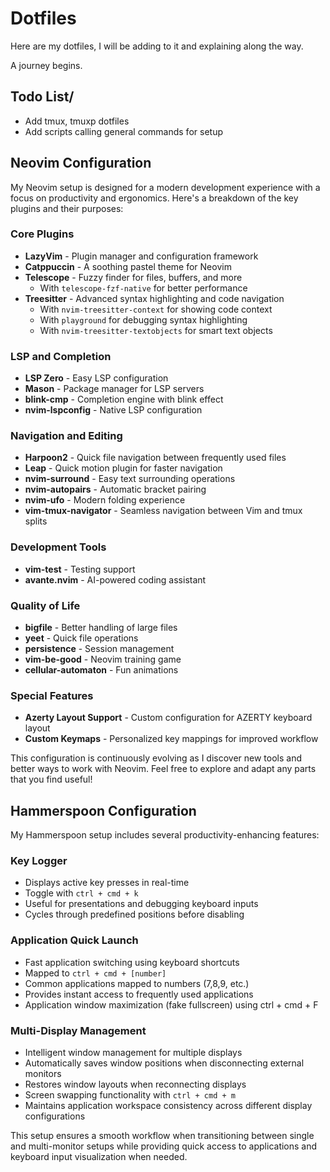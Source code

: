 # Dotfiles

Here are my dotfiles, I will be adding to it and explaining along the way.

A journey begins.

## Todo List/

- Add tmux, tmuxp dotfiles
- Add scripts calling general commands for setup

## Neovim Configuration

My Neovim setup is designed for a modern development experience with a focus on productivity and ergonomics. Here's a breakdown of the key plugins and their purposes:

### Core Plugins

- **LazyVim** - Plugin manager and configuration framework
- **Catppuccin** - A soothing pastel theme for Neovim
- **Telescope** - Fuzzy finder for files, buffers, and more
  - With `telescope-fzf-native` for better performance
- **Treesitter** - Advanced syntax highlighting and code navigation
  - With `nvim-treesitter-context` for showing code context
  - With `playground` for debugging syntax highlighting
  - With `nvim-treesitter-textobjects` for smart text objects

### LSP and Completion

- **LSP Zero** - Easy LSP configuration
- **Mason** - Package manager for LSP servers
- **blink-cmp** - Completion engine with blink effect
- **nvim-lspconfig** - Native LSP configuration

### Navigation and Editing

- **Harpoon2** - Quick file navigation between frequently used files
- **Leap** - Quick motion plugin for faster navigation
- **nvim-surround** - Easy text surrounding operations
- **nvim-autopairs** - Automatic bracket pairing
- **nvim-ufo** - Modern folding experience
- **vim-tmux-navigator** - Seamless navigation between Vim and tmux splits

### Development Tools

- **vim-test** - Testing support
- **avante.nvim** - AI-powered coding assistant

### Quality of Life

- **bigfile** - Better handling of large files
- **yeet** - Quick file operations
- **persistence** - Session management
- **vim-be-good** - Neovim training game
- **cellular-automaton** - Fun animations

### Special Features

- **Azerty Layout Support** - Custom configuration for AZERTY keyboard layout
- **Custom Keymaps** - Personalized key mappings for improved workflow

This configuration is continuously evolving as I discover new tools and better ways to work with Neovim. Feel free to explore and adapt any parts that you find useful!

## Hammerspoon Configuration

My Hammerspoon setup includes several productivity-enhancing features:

### Key Logger
- Displays active key presses in real-time
- Toggle with `ctrl + cmd + k`
- Useful for presentations and debugging keyboard inputs
- Cycles through predefined positions before disabling

### Application Quick Launch
- Fast application switching using keyboard shortcuts
- Mapped to `ctrl + cmd + [number]`
- Common applications mapped to numbers (7,8,9, etc.)
- Provides instant access to frequently used applications
- Application window maximization (fake fullscreen) using ctrl + cmd + F

### Multi-Display Management
- Intelligent window management for multiple displays
- Automatically saves window positions when disconnecting external monitors
- Restores window layouts when reconnecting displays
- Screen swapping functionality with `ctrl + cmd + m`
- Maintains application workspace consistency across different display configurations

This setup ensures a smooth workflow when transitioning between single and multi-monitor setups while providing quick access to applications and keyboard input visualization when needed.


